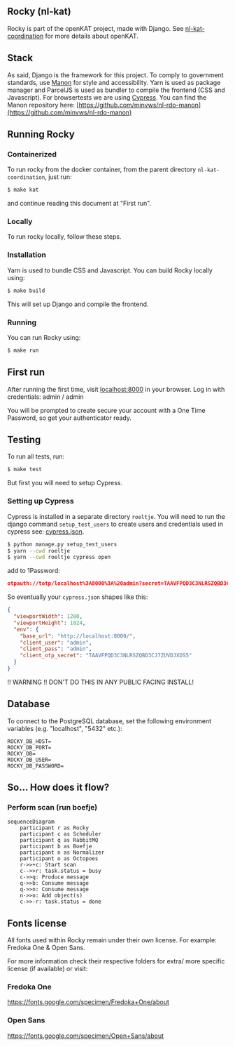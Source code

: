 ## Rocky (nl-kat)

Rocky is part of the openKAT project, made with Django.
See [nl-kat-coordination](https://github.com/minvws/nl-kat-coordination) for more details about openKAT.

## Stack

As said, Django is the framework for this project.
To comply to government standards, use [Manon](https://github.com/minvws/nl-rdo-manon) for style and accessibility.
Yarn is used as package manager and ParcelJS is used as bundler to compile the frontend (CSS and Javascript).
For browsertests we are using [Cypress](https://www.cypress.io/).
You can find the Manon repository here: [https://github.com/minvws/nl-rdo-manon](https://github.com/minvws/nl-rdo-manon)

## Running Rocky

### Containerized

To run rocky from the docker container, from the parent directory `nl-kat-coordination`, just run:

```bash
$ make kat
```

and continue reading this document at "First run".

### Locally

To run rocky locally, follow these steps.

### Installation

Yarn is used to bundle CSS and Javascript.
You can build Rocky locally using:

```bash
$ make build
```

This will set up Django and compile the frontend.

### Running

You can run Rocky using:

```bash
$ make run
```

## First run

After running the first time, visit [localhost:8000](http://localhost:8000) in your browser.
Log in with credentials: admin / admin

You will be prompted to create secure your account with a One Time Password, so get your authenticator ready.

## Testing

To run all tests, run:

```bash
$ make test
```

But first you will need to setup Cypress.

### Setting up Cypress

Cypress is installed in a separate directory `roeltje`.
You will need to run the django command `setup_test_users` to create users and credentials used in cypress
see: [cypress.json](https://github.com/minvws/nl-kat-rocky/blob/develop/roeltje/cypress.json).

```bash
$ python manage.py setup_test_users
$ yarn --cwd roeltje
$ yarn --cwd roeltje cypress open
```

add to 1Password:

```json
otpauth://totp/localhost%3A8000%3A%20admin?secret=TAAVFPQD3C3NLRSZQBD3CJ7ZUVDJXDS5&digits=6&issuer=localhost%3A8000
```

So eventually your `cypress.json` shapes like this:

```json
{
  "viewportWidth": 1280,
  "viewportHeight": 1024,
  "env": {
    "base_url": "http://localhost:8000/",
    "client_user": "admin",
    "client_pass": "admin",
    "client_otp_secret": "TAAVFPQD3C3NLRSZQBD3CJ7ZUVDJXDS5"
  }
}
```

!! WARNING !! DON'T DO THIS IN ANY PUBLIC FACING INSTALL!

## Database

To connect to the PostgreSQL database, set the following environment variables (e.g. "localhost", "5432" etc.):

```
ROCKY_DB_HOST=
ROCKY_DB_PORT=
ROCKY_DB=
ROCKY_DB_USER=
ROCKY_DB_PASSWORD=
```

## So... How does it flow?

### Perform scan (run boefje)

```mermaid
sequenceDiagram
    participant r as Rocky
    participant c as Scheduler
    participant q as RabbitMQ
    participant b as Boefje
    participant n as Normalizer
    participant o as Octopoes
    r->>+c: Start scan
    c-->>r: task.status = busy
    c->>q: Produce message
    q->>b: Consume message
    q->>n: Consume message
    n->>o: Add object(s)
    c->>-r: task.status = done
```

## Fonts license

All fonts used within Rocky remain under their own license. For example: Fredoka One & Open Sans.

For more information check their respective folders for extra/ more specific license (if available) or visit:

### Fredoka One
https://fonts.google.com/specimen/Fredoka+One/about

### Open Sans
https://fonts.google.com/specimen/Open+Sans/about
